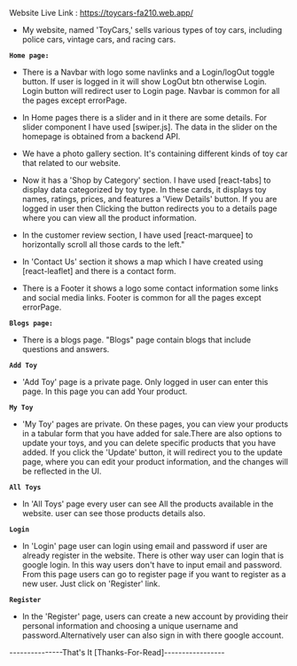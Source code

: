 Website Live Link : https://toycars-fa210.web.app/

* My website, named 'ToyCars,' sells various types of toy cars, including police cars, vintage cars, and racing cars.

**`Home page:`** 
* There is a Navbar with logo some navlinks and a Login/logOut toggle button. If user is logged in it will show LogOut btn otherwise Login. Login button will redirect user to Login page. Navbar is common for all the pages except errorPage.

* In Home pages there is a slider and in it there are some details. For slider component I have used [swiper.js]. The data in the slider on the homepage is obtained from a backend API.

* We have a photo gallery section. It's containing different kinds of toy car that related to our website.

* Now it has a 'Shop by Category' section. I have used [react-tabs] to display data categorized by toy type. In these cards, it displays toy names, ratings, prices, and features a 'View Details' button. If you are logged in user then Clicking the button redirects you to a details page where you can view all the product information.

* In the customer review section, I have used [react-marquee] to horizontally scroll all those cards to the left." 

* In 'Contact Us' section it shows a map which I have created using [react-leaflet] and there is a contact form.

* There is a Footer it shows a logo some contact information some links and social media links. Footer is common for all the pages except errorPage.

**`Blogs page:`** 

* There is a blogs page. "Blogs" page contain blogs that include questions and answers.

**`Add Toy`**

* 'Add Toy' page is a private page. Only logged in user can enter this page. In this page you can add Your product.

**`My Toy`**

* 'My Toy' pages are private. On these pages, you can view your products in a tabular form that you have added for sale.There are also options to update your toys, and you can delete specific products that you have added. If you click the 'Update' button, it will redirect you to the update page, where you can edit your product information, and the changes will be reflected in the UI.

**`All Toys`**

* In 'All Toys' page every user can see All the products available in the website. user can see those products details also.

**`Login`**

* In 'Login' page user can login using email and password if user are already register in the website. There is other way user can login that is google login. In this way users don't have to input email and password. From this page users can go to register page if you want to register as a new user. Just click on 'Register' link.

**`Register`**

* In the 'Register' page, users can create a new account by providing their personal information and choosing a unique username and password.Alternatively user can also sign in with there google account.

---------------That's It [Thanks-For-Read]-----------------
